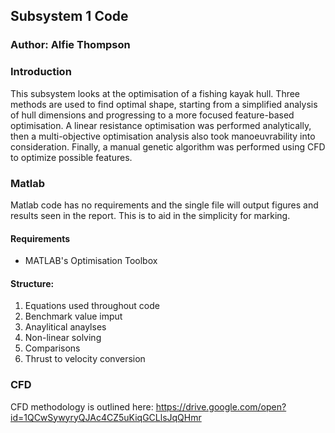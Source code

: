 ## Subsystem 1 Code
### Author: Alfie Thompson
### Introduction
This subsystem looks at the optimisation of a fishing kayak hull. Three methods are used to find optimal shape, starting from a simplified  analysis of hull dimensions and progressing to a more focused feature-based optimisation. A linear resistance optimisation was performed analytically, then a multi-objective optimisation analysis also took manoeuvrability into consideration. Finally, a manual genetic algorithm was performed using CFD to optimize possible features.

### Matlab
Matlab code has no requirements and the single file will output figures and results seen in the report.
This is to aid in the simplicity for marking.

#### Requirements
- MATLAB's Optimisation Toolbox

#### Structure:
1. Equations used throughout code
2. Benchmark value imput
3. Anaylitical anaylses
4. Non-linear solving
5. Comparisons
6. Thrust to velocity conversion

### CFD
CFD methodology is outlined here:
https://drive.google.com/open?id=1QCwSywyryQJAc4CZ5uKiqGCLlsJqQHmr
